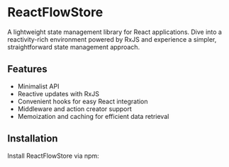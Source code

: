 # ReactFlowStore

A lightweight state management library for React applications. Dive into a reactivity-rich environment powered by RxJS and experience a simpler, straightforward state management approach.

## Features

- Minimalist API
- Reactive updates with RxJS
- Convenient hooks for easy React integration
- Middleware and action creator support
- Memoization and caching for efficient data retrieval

## Installation

Install ReactFlowStore via npm:
